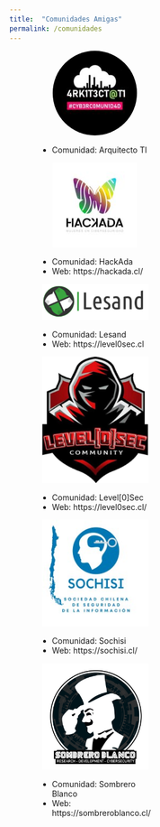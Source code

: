 ```yaml
---
title:  "Comunidades Amigas"
permalink: /comunidades
---
```

<div style="text-align:center;width: 25rem;margin: auto;">
	<div class="block-columns">
		<div class="block-column" style="width: 50%;text-align: center;">
			<img style="max-width:189px;border-radius:99999px;" src="/assets/images/arquitectoti.jpg" />
		</div>
		<div class="block-column" style="width: 50%;text-align: left;">
			<ul>
				<li>Comunidad: Arquitecto TI</li>
			</ul>
		</div>
	</div>
	<div class="block-columns">
		<div class="block-column" style="width: 50%;text-align: center;">
			<img style="max-width:189px;" src="/assets/images/hackada.jpeg" />
		</div>
		<div class="block-column" style="width: 50%;text-align: left;">
			<ul>
				<li>Comunidad: HackAda</li>
				<li>Web: https://hackada.cl/</li>
			</ul>
		</div>
	</div>
	<div class="block-columns">
		<div class="block-column" style="width: 50%;text-align: center;">
			<img style="max-width:189px;" src="/assets/images/lesand.png" />
		</div>
		<div class="block-column" style="width: 50%;text-align: left;">
			<ul>
				<li>Comunidad: Lesand</li>
				<li>Web: https://level0sec.cl</li>
			</ul>
		</div>
	</div>
	<div class="block-columns">
		<div class="block-column" style="width: 50%;text-align: center;">
			<img style="max-width:189px;" src="/assets/images/level0sec.png" />
		</div>
		<div class="block-column" style="width: 50%;text-align: left;">
			<ul>
				<li>Comunidad: Level[0]Sec</li>
				<li>Web: https://level0sec.cl/</li>
			</ul>
		</div>
	</div>
	<div class="block-columns">
		<div class="block-column" style="width: 50%;text-align: center;">
			<img style="max-width:189px;" src="/assets/images/sochisi.jpg" />
		</div>
		<div class="block-column" style="width: 50%;text-align: left;">
			<ul>
				<li>Comunidad: Sochisi</li>
				<li>Web: https://sochisi.cl/</li>
			</ul>
		</div>
	</div>
	<div class="block-columns">
		<div class="block-column" style="width: 50%;text-align: center;">
			<img style="max-width:189px;" src="/assets/images/sombreroblanco.png" />
		</div>
		<div class="block-column" style="width: 50%;text-align: left;">
			<ul>
				<li>Comunidad: Sombrero Blanco</li>
				<li>Web: https://sombreroblanco.cl/</li>
			</ul>
		</div>
	</div>
</div>